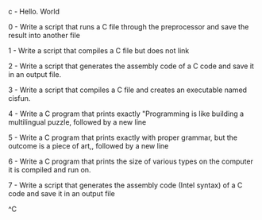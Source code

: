 c - Hello. World                                                                                                                        

0 - Write a script that runs a C file through the preprocessor and save the result into another file                                    

1 - Write a script that compiles a C file but does not link                                                                             

2 - Write a script that generates the assembly code of a C code and save it in an output file.                                          

3 - Write a script that compiles a C file and creates an executable named cisfun.                                                       

4 - Write a C program that prints exactly "Programming is like building a multilingual puzzle, followed by a new line                   

5 - Write a C program that prints exactly with proper grammar, but the outcome is a piece of art,, followed by a new line               

6 - Write a C program that prints the size of various types on the computer it is compiled and run on.                                  

7 - Write a script that generates the assembly code (Intel syntax) of a C code and save it in an output file                            

^C

